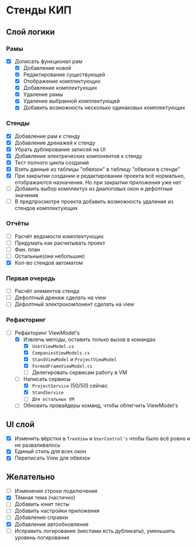 # Стенды КИП

## Слой логики

### Рамы

- [x] Дописать функционал рам
    - [x] Добавление новой
    - [x] Редактирование существующей
    - [x] Отображение комплектующих
    - [x] Добавление комплектующих
    - [x] Удаление рамы
    - [x] Удаление выбранной комплектующей
    - [x] Добавить возможность несколько одинаковых комплектующих

### Стенды

- [x] Добавление рам к стенду
- [x] Добавление дренажей к стенду
- [x] Убрать дублирование записей на UI
- [x] Добавление электрических компонентов к стенду
- [x] Тест полного цикла создания
- [x] Взять данные из таблицы "обвязок" в таблицу "обвязки в стенде"
- [x] При закрытии создании и редактировании проекта всё нормально, отображаются назначения. Но при закрытии приложения
  уже нет
- [ ] Добавить выбор комплектух из диалоговых окон и дефолтные значения
- [ ] В предпросмотре проекта добавить возможность удаление из стендов комплектующих

### Отчёты

- [ ] Расчёт ведомости комплектующих
- [ ] Придумать как расчитывать проект
- [ ] Фин. план
- [ ] Остальные(они небольшие)
- [x] Кол-во стендов автоматом

### Первая очередь

- [ ] Расчёт элементов стенда
- [ ] Дефолтный дренаж сделать на view
- [ ] Дефолтный электрокомпонент сделать на view

### Рефакторинг

- [ ] Рефакторинг ViewModel's
    - [x] Извлечь методы, оставить только вызов в командах
        - [x] `UserViewModel.cs`
        - [x] `CompaniesViewModels.cs`
        - [x] `StandViewModel` и `ProjectViewModel`
        - [x] `FormedFrameViewModel.cs`
        - [ ] Делегировать сервисам работу в VM
    -[ ] Написать сервисы
        - [x] `ProjectService` (50/50) сейчас
        - [x] `StandService`
        - [ ] `Для остальных VM`
    - [ ] Обновить провайдеры команд, чтобы облегчить ViewModel's

## UI слой

- [x] Изменить вёрстки в `TreeView` и `UserControl's` чтобы было всё ровно и не разваливалось
- [x] Единый стиль для всех окон
- [x] Переписать View для обвязок

## Желательно

- [ ] Изменения строки подключения
- [x] Тёмная тема (частично)
- [ ] Добавить юнит тесты
- [ ] Добавить настройки приложения
- [ ] Добавление справки
- [x] Добавление автообновления
- [ ] Исправить логирование (местами есть дубликаты), уменьшить уровень логирования